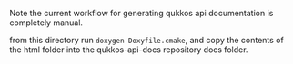 Note the current workflow for generating qukkos api documentation is completely manual.

from this directory run `doxygen Doxyfile.cmake`, and copy the contents of
the html folder into the qukkos-api-docs repository docs folder. 